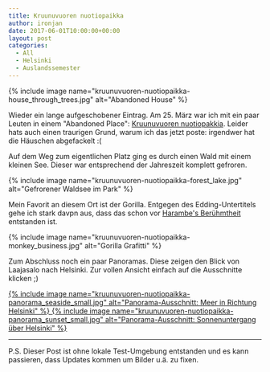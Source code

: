 ```yaml
---
title: Kruunuvuoren nuotiopaikka
author: ironjan
date: 2017-06-01T10:00:00+00:00
layout: post
categories:
  - All
  - Helsinki
  - Auslandssemester
---
```


{% include image name="kruunuvuoren-nuotiopaikka-house_through_trees.jpg" alt="Abandoned House" %}

Wieder ein lange aufgeschobener Eintrag. Am 25. März war ich mit ein paar Leuten in einem "Abandoned Place": [Kruunuvuoren nuotiopakkia](https://www.google.de/maps/place/Kruunuvuoren+nuotiopaikka/@60.1637088,24.7600938,10z/). Leider hats auch einen traurigen Grund, warum ich das jetzt poste: irgendwer hat die Häuschen abgefackelt :(

<!--more-->

Auf dem Weg zum eigentlichen Platz ging es durch einen Wald mit einem kleinen See. Dieser war entsprechend der Jahreszeit komplett gefroren.

{% include image name="kruunuvuoren-nuotiopaikka-forest_lake.jpg" alt="Gefrorener Waldsee im Park" %}

Mein Favorit an diesem Ort ist der Gorilla. Entgegen des Edding-Untertitels gehe ich stark davpn aus, dass das schon vor [Harambe's Berühmtheit](https://de.wikipedia.org/wiki/Harambe_(Gorilla)) entstanden ist.

{% include image name="kruunuvuoren-nuotiopaikka-monkey_business.jpg" alt="Gorilla Grafitti" %}

Zum Abschluss noch ein paar Panoramas. Diese zeigen den Blick von Laajasalo nach Helsinki. Zur vollen Ansicht einfach auf die Ausschnitte klicken ;)

<a href="/uploads/2017/06/kruunuvuoren-nuotiopaikka-panorama_seaside.jpg">
	{% include image name="kruunuvuoren-nuotiopaikka-panorama_seaside_small.jpg" alt="Panorama-Ausschnitt: Meer in Richtung Helsinki" %}
</a>

<a href="/uploads/2017/06/kruunuvuoren-nuotiopaikka-panorama_sunset.jpg">
  {% include image name="kruunuvuoren-nuotiopaikka-panorama_sunset_small.jpg" alt="Panorama-Ausschnitt: Sonnenuntergang über Helsinki" %}
</a>

---

P.S. Dieser Post ist ohne lokale Test-Umgebung entstanden und es kann passieren, dass Updates kommen um Bilder u.ä. zu fixen.
